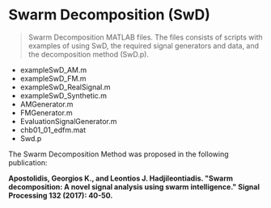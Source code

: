 # Swarm Decomposition (SwD)
>Swarm Decomposition MATLAB files. The files consists of scripts with examples of using SwD, the required signal generators and data, and the decomposition method (SwD.p).    

* exampleSwD_AM.m
* exampleSwD_FM.m
* exampleSwD_RealSignal.m
* exampleSwD_Synthetic.m
* AMGenerator.m
* FMGenerator.m
* EvaluationSignalGenerator.m
* chb01_01_edfm.mat
* Swd.p

The Swarm Decomposition Method was proposed in the following publication:

**__Apostolidis, Georgios K., and Leontios J. Hadjileontiadis. "Swarm decomposition: A novel signal analysis using swarm intelligence." Signal Processing 132 (2017): 40-50.__**
